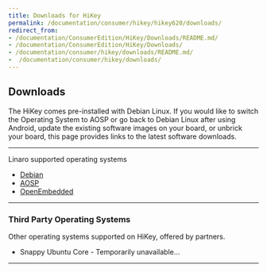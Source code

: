 ```yaml
---
title: Downloads for HiKey
permalink: /documentation/consumer/hikey/hikey620/downloads/
redirect_from:
- /documentation/ConsumerEdition/HiKey/Downloads/README.md/
- /documentation/ConsumerEdition/HiKey/Downloads/
- /documentation/consumer/hikey/downloads/README.md/
-  /documentation/consumer/hikey/downloads/
---
```

## Downloads

The HiKey comes pre-installed with Debian Linux. If you would like to switch the Operating System to AOSP or go back to Debian Linux after using Android, update the existing software images on your board, or unbrick your board, this page provides links to the latest software downloads.

***

Linaro supported operating systems

- [Debian](debian.md)
- [AOSP](aosp.md)
- [OpenEmbedded](open-embedded.md)

***

### Third Party Operating Systems

Other operating systems supported on HiKey, offered by partners.

- Snappy Ubuntu Core - Temporarily unavailable...

***
